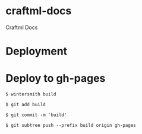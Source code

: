 # craftml-docs
Craftml Docs


# Deployment

# Deploy to gh-pages

    $ wintersmith build

    $ git add build

    $ git commit -m 'build' 

    $ git subtree push --prefix build origin gh-pages

    